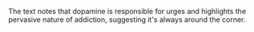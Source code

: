 
The text notes that dopamine is responsible for urges and highlights the pervasive nature of addiction, suggesting it's always around the corner.
